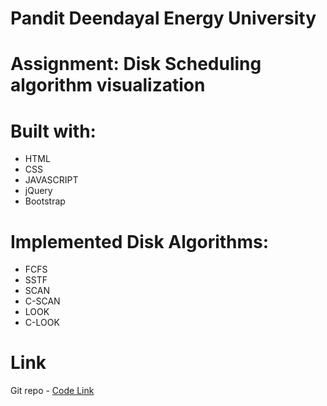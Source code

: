 # Pandit Deendayal Energy University
# Assignment: Disk Scheduling algorithm visualization

 
# Built with:
  - HTML
  - CSS
  - JAVASCRIPT
  - jQuery
  - Bootstrap
  
# Implemented Disk Algorithms:
  - FCFS
  - SSTF 
  - SCAN
  - C-SCAN
  - LOOK
  - C-LOOK
 
# Link
Git repo - [Code Link](https://github.com/DharviPatel2805/OS-DiskScheduling/edit/main/disk_scheduling)

